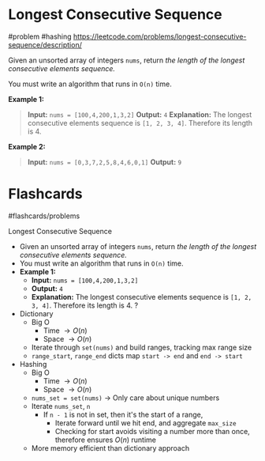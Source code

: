 # Longest Consecutive Sequence
#problem #hashing
https://leetcode.com/problems/longest-consecutive-sequence/description/

Given an unsorted array of integers `nums`, return _the length of the longest consecutive elements sequence._

You must write an algorithm that runs in `O(n)` time.

**Example 1:**
> **Input:** `nums = [100,4,200,1,3,2]`
> **Output:** `4`
> **Explanation:** The longest consecutive elements sequence is `[1, 2, 3, 4]`. Therefore its length is 4.

**Example 2:**
> **Input:** `nums = [0,3,7,2,5,8,4,6,0,1]`
> **Output:** `9`
# Flashcards
#flashcards/problems 

Longest Consecutive Sequence
- Given an unsorted array of integers `nums`, return _the length of the longest consecutive elements sequence._
- You must write an algorithm that runs in `O(n)` time.
- **Example 1:**
	- **Input:** `nums = [100,4,200,1,3,2]`
	- **Output:** `4`
	- **Explanation:** The longest consecutive elements sequence is `[1, 2, 3, 4]`. Therefore its length is 4.
?
- Dictionary
	- Big O
		- Time $\to O(n)$
		- Space $\to O(n)$
	- Iterate through `set(nums)` and build ranges, tracking max range size
	- `range_start`, `range_end` dicts map `start -> end` and `end -> start`
- Hashing
	- Big O
		- Time $\to O(n)$
		- Space $\to O(n)$
	- `nums_set = set(nums)` $\to$ Only care about unique numbers
	- Iterate `nums_set`, `n`
		- If `n - 1` is not in set, then it's the start of a range,
			- Iterate forward until we hit end, and aggregate `max_size`
			- Checking for start avoids visiting a number more than once, therefore ensures $O(n)$ runtime
	- More memory efficient than dictionary approach
<!--SR:!2025-01-10,3,250-->